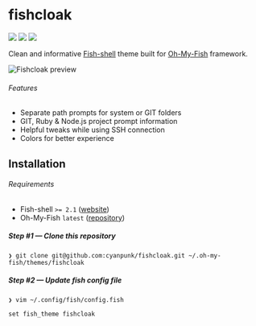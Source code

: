 # fishcloak
![](https://img.shields.io/badge/master-0.0.0-yellow.svg?style=flat-square)
[![](https://img.shields.io/github/issues/cyanpunk/fishcloak.svg?style=flat-square)](https://github.com/cyanpunk/fishcloak/issues)
[![](https://img.shields.io/badge/license-mit-blue.svg?style=flat-square)](http://chevron.mit-license.org)

Clean and informative [Fish-shell](http://fishshell.com/) theme built for [Oh-My-Fish](https://github.com/bpinto/oh-my-fish) framework.

![Fishcloak preview](https://raw.github.com/cyanpunk/fishcloak/master/preview.png "Fishcloak preview")

###### Features
- Separate path prompts for system or GIT folders
- GIT, Ruby & Node.js project prompt information
- Helpful tweaks while using SSH connection
- Colors for better experience

## Installation

###### Requirements
- Fish-shell `>= 2.1` ([website](http://fishshell.com))
- Oh-My-Fish `latest` ([repository](https://github.com/bpinto/oh-my-fish))

##### Step #1 — Clone this repository
`❯ git clone git@github.com:cyanpunk/fishcloak.git ~/.oh-my-fish/themes/fishcloak`

##### Step #2 — Update fish config file
`❯ vim ~/.config/fish/config.fish`
```fish
set fish_theme fishcloak
```

